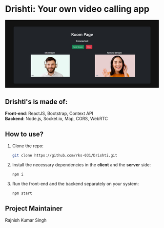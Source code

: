 # Drishti: Your own video calling app

<img src="Meeting-Room.jpg" alt="Meeting-Room">

## Drishti's is made of:

**Front-end**: ReactJS, Bootstrap, Context API<br/>
**Backend**: Node.js, Socket.io, Map, CORS, WebRTC

## How to use?

1. Clone the repo:

   ```sh
   git clone https://github.com/rks-031/Drishti.git
   ```

2. Install the necessary dependencies in the **client** and the **server** side:

   ```sh
   npm i
   ```

3. Run the front-end and the backend separately on your system:
   ```sh
   npm start
   ```

## Project Maintainer

Rajnish Kumar Singh
